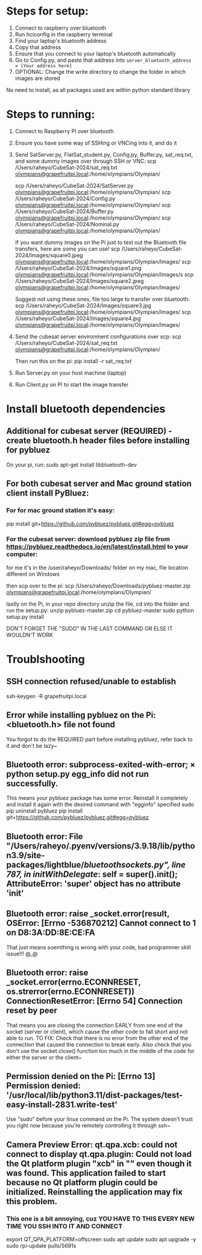 # Steps for setup:

1. Connect to raspberry over bluetooth
2. Run hciconfig in the raspberry terminal
3. Find your laptop's bluetooth address
4. Copy that address
5. Ensure that you connect to your laptop's bluetooth automatically
6. Go to Config.py, and paste that address into `server_bluetooth_address = [Your address here]`
7. OPTIONAL: Change the write directory to change the folder in which images are stored

No need to install, as all packages used are within python standard library

# Steps to running:

1. Connect to Raspberry PI over bluetooth
2. Ensure you have some way of SSHing or VNCing into it, and do it
3. Send SatServer.py, FlatSat_student.py, Config.py, Buffer.py, sat_req.txt, and some dummy images over through SSH or VNC:
   scp /Users/raheyo/CubeSat-2024/sat_req.txt olympians@grapefruitpi.local:/home/olympians/Olympian/

   scp /Users/raheyo/CubeSat-2024/SatServer.py olympians@grapefruitpi.local:/home/olympians/Olympian/
   scp /Users/raheyo/CubeSat-2024/Config.py olympians@grapefruitpi.local:/home/olympians/Olympian/
   scp /Users/raheyo/CubeSat-2024/Buffer.py olympians@grapefruitpi.local:/home/olympians/Olympian/
   scp /Users/raheyo/CubeSat-2024/Nominal.py olympians@grapefruitpi.local:/home/olympians/Olympian/

   If you want dummy images on the Pi just to test out the Bluetooth file transfers, here are some you can use!
   scp /Users/raheyo/CubeSat-2024/Images/square0.jpeg olympians@grapefruitpi.local:/home/olympians/Olympian/Images/
   scp /Users/raheyo/CubeSat-2024/Images/square1.png olympians@grapefruitpi.local:/home/olympians/Olympian/Images/s
   scp /Users/raheyo/CubeSat-2024/Images/square2.jpeg olympians@grapefruitpi.local:/home/olympians/Olympian/Images/

   Suggest not using these ones, file too large to transfer over bluetooth:
   scp /Users/raheyo/CubeSat-2024/Images/square3.jpg olympians@grapefruitpi.local:/home/olympians/Olympian/Images/
   scp /Users/raheyo/CubeSat-2024/Images/square4.jpg olympians@grapefruitpi.local:/home/olympians/Olympian/Images/

4. Send the cubesat server environment configurations over scp:
   scp /Users/raheyo/CubeSat-2024/sat_req.txt olympians@grapefruitpi.local:/home/olympians/Olympian/

   Then run this on the pi:
   pip install -r sat_req.txt

5. Run Server.py on your host machine (laptop)
6. Run Client.py on PI to start the image transfer

# Install bluetooth dependencies

## Additional for cubesat server (REQUIRED) - create bluetooth.h header files before installing for pybluez

On your pi, run:
sudo apt-get install libbluetooth-dev

## For both cubesat server and Mac ground station client install PyBluez:

### For for mac ground station it's easy:

pip install git+https://github.com/pybluez/pybluez.git#egg=pybluez

### For the cubesat server: download pybluez zip file from https://pybluez.readthedocs.io/en/latest/install.html to your computer:

for me it's in the /user/raheyo/Downloads/ folder on my mac, file location different on Windows

then scp over to the pi:
scp /Users/raheyo/Downloads/pybluez-master.zip olympians@grapefruitpi.local:/home/olympians/Olympian/

lastly on the Pi, in your repo directory unzip the file, cd into the folder and run the setup.py:
unzip pybluez-master.zip
cd pybluez-master
sudo python setup.py install

DON'T FORGET THE "SUDO" IN THE LAST COMMAND OR ELSE IT WOULDN'T WORK

# Troublshooting

## SSH connection refused/unable to establish

ssh-keygen -R grapefruitpi.local

## Error while installing pybluez on the Pi: <bluetooth.h> file not found

You forgot to do the REQUIRED part before installing pybluez, refer back to it and don't be lazy~

## Bluetooth error: subprocess-exited-with-error; × python setup.py egg_info did not run successfully.

This means your pybluez package has some error. Reinstall it completely and install it again with the desired command with "egginfo" specified
sudo pip uninstall pybluez
pip install git+https://github.com/pybluez/pybluez.git#egg=pybluez

## Bluetooth error: File "/Users/raheyo/.pyenv/versions/3.9.18/lib/python3.9/site-packages/lightblue/_bluetoothsockets.py", line 787, in initWithDelegate_: self = super().init(); AttributeError: 'super' object has no attribute 'init'

## Bluetooth error: raise \_socket.error(result, OSError: [Errno -536870212] Cannot connect to 1 on D8:3A:DD:8E:CE:FA

That just means soemthing is wrong with your code, bad programmer skill issue!!! @\_@

## Bluetooth error: raise \_socket.error(errno.ECONNRESET, os.strerror(errno.ECONNRESET)) ConnectionResetError: [Errno 54] Connection reset by peer

That means you are closing the connection EARLY from one end of the socket (server or client), which cause the other code to fall short and not able to run.
TO FIX:
Check that there is no error from the other end of the connection that caused the connection to break early. Also check that you don't use the socket.close() function too much in the middle of the code for either the server or the client~

## Permission denied on the Pi: [Errno 13] Permission denied: '/usr/local/lib/python3.11/dist-packages/test-easy-install-2831.write-test'

Use "sudo" before your linux command on the Pi. The system doesn't trust you right now because you're remotely controlling it through ssh~

## Camera Preview Error: qt.qpa.xcb: could not connect to display qt.qpa.plugin: Could not load the Qt platform plugin "xcb" in "" even though it was found. This application failed to start because no Qt platform plugin could be initialized. Reinstalling the application may fix this problem.

### This one is a bit annoying, cuz YOU HAVE TO THIS EVERY NEW TIME YOU SSH INTO IT AND CONNECT

export QT_QPA_PLATFORM=offscreen
sudo apt update
sudo apt upgrade -y
sudo rpi-update pulls/5691s
